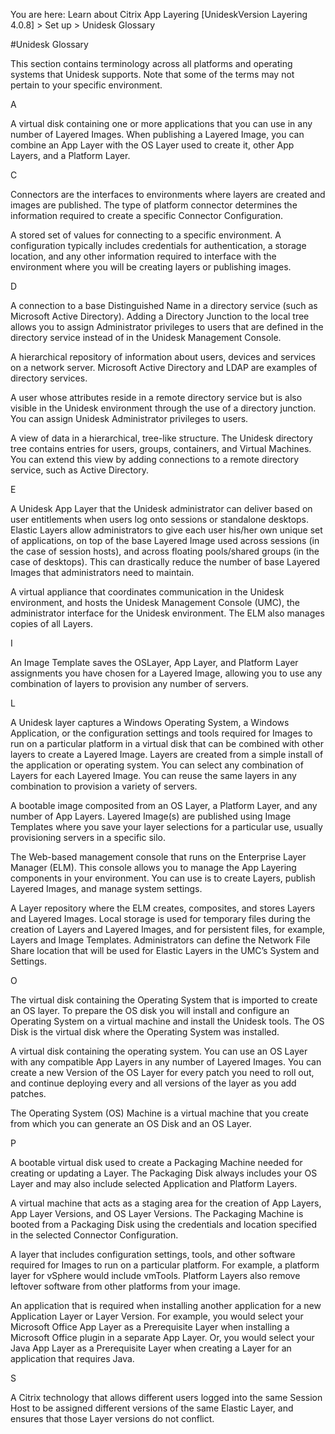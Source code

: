 You are here: Learn about Citrix App Layering [UnideskVersion Layering 4.0.8] > Set up > Unidesk Glossary
#Unidesk Glossary
This section contains terminology across all platforms and operating systems that Unidesk supports. Note that some of the terms may not pertain to your specific environment.
A
A virtual disk containing one or more applications that you can use in any number of Layered Images. When publishing a Layered Image, you can combine an App Layer with the OS Layer used to create it, other App Layers, and a Platform Layer.

C
Connectors are the interfaces to environments where layers are created and images are published. The type of platform connector determines the information required to create a specific Connector Configuration.

A stored set of values for connecting to a specific environment. A configuration typically includes credentials for authentication, a storage location, and any other information required to interface with the environment where you will be creating layers or publishing images.

D
A connection to a base Distinguished Name in a directory service (such as Microsoft Active Directory). Adding a Directory Junction to the local tree allows you to assign Administrator privileges to users that are defined in the directory service instead of in the Unidesk Management Console.

A hierarchical repository of information about users, devices and services on a network server. Microsoft Active Directory and LDAP are examples of directory services.

A user whose attributes reside in a remote directory service but is also visible in the Unidesk environment through the use of a directory junction. You can assign Unidesk Administrator privileges to users.

A view of data in a hierarchical, tree-like structure. The Unidesk directory tree contains entries for users, groups, containers, and Virtual Machines. You can extend this view by adding connections to a remote directory service, such as Active Directory.

E
A Unidesk App Layer that the Unidesk administrator can deliver based on user entitlements when users log onto sessions or standalone desktops. Elastic Layers allow administrators to give each user his/her own unique set of applications, on top of the base Layered Image used across sessions (in the case of session hosts), and across floating pools/shared groups (in the case of desktops). This can drastically reduce the number of base Layered Images that administrators need to maintain.

A virtual appliance that coordinates communication in the Unidesk environment, and  hosts the Unidesk Management Console (UMC), the administrator interface for the Unidesk environment. The ELM also manages copies of all Layers.

I
An Image Template saves the OSLayer, App Layer, and Platform Layer assignments you have chosen for a Layered Image, allowing you to use any combination of layers to provision any number of servers.

L
A Unidesk layer captures a Windows Operating System, a Windows Application, or the configuration settings and tools required for Images to run on a particular platform in a virtual disk that can be combined with other layers to create a Layered Image. Layers are created from a simple install of the application or operating system. You can select any combination of Layers for each Layered Image. You can reuse the same layers in any combination to provision a variety of servers.

A bootable image composited from an OS Layer, a Platform Layer, and any number of App Layers. Layered Image(s) are published using Image Templates where you save your layer selections for a particular use, usually provisioning servers in a specific silo.

The Web-based management console that runs on the Enterprise Layer Manager (ELM). This console allows you to manage the App Layering components in your environment. You can use is to create Layers, publish Layered Images, and manage system settings.

A Layer repository where the ELM creates, composites, and stores Layers and Layered Images. Local storage is used for temporary files during the creation of Layers and Layered Images, and for persistent files, for example, Layers and Image Templates. Administrators can define the Network File Share location that will be used for Elastic Layers in the UMC’s System and Settings.

O
The virtual disk containing the Operating System that is imported to create an OS layer. To prepare the OS disk you will install and configure an Operating System on a virtual machine and install the Unidesk tools. The OS Disk is the virtual disk where the Operating System was installed.

A virtual disk containing the operating system. You can use an OS Layer with any compatible App Layers in any number of Layered Images. You can create a new Version of the OS Layer for every patch you need to roll out, and continue deploying every and all versions of the layer as you add patches.

The Operating System (OS) Machine is a virtual machine that you create from which you can generate an OS Disk and an OS Layer.

P
A bootable virtual disk used to create a Packaging Machine needed for creating or updating a Layer.  The Packaging Disk always includes your OS Layer and may also include selected Application and Platform Layers.

A virtual machine that acts as a staging area for the creation of App Layers, App Layer Versions, and OS Layer Versions. The Packaging Machine is booted from a Packaging Disk using the credentials and location specified in the selected Connector Configuration.

A layer that includes configuration settings, tools, and other software required for Images to run on a particular platform. For example, a platform layer for vSphere would include vmTools. Platform Layers also remove leftover software from other platforms from your image.

An application that is required when installing another application for a new Application Layer or Layer Version. For example, you would select your Microsoft Office App Layer as a Prerequisite Layer when installing a Microsoft Office plugin in a separate App Layer. Or, you would select your Java App Layer as a Prerequisite Layer when creating a Layer for an application that requires Java.

S
A Citrix technology that allows different users logged into the same Session Host to be assigned different versions of the same Elastic Layer, and ensures that those Layer versions do not conflict.


